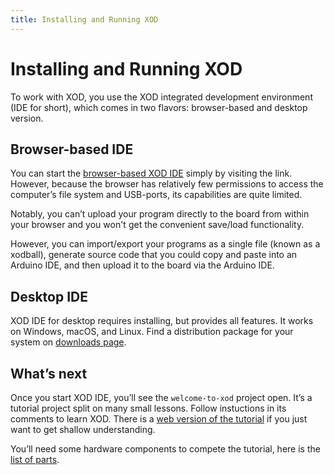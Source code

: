 ```yaml
---
title: Installing and Running XOD
---
```


# Installing and Running XOD

To work with XOD, you use the XOD integrated development environment (IDE for
short), which comes in two flavors: browser-based and desktop version.

## Browser-based IDE

You can start the [browser-based XOD IDE](/ide/) simply by visiting the link.
However, because the browser has relatively few permissions to access the
computer’s file system and USB-ports, its capabilities are quite limited.

Notably, you can’t upload your program directly to the board from within your
browser and you won't get the convenient save/load functionality.

However, you can import/export your programs as a single file (known as a
xodball), generate source code that you could copy and paste into an Arduino
IDE, and then upload it to the board via the Arduino IDE.

## Desktop IDE

XOD IDE for desktop requires installing, but provides all features. It works on
Windows, macOS, and Linux. Find a distribution package for your system on
[downloads page](/downloads/).

## What’s next

Once you start XOD IDE, you’ll see the `welcome-to-xod` project open. It’s a
tutorial project split on many small lessons. Follow instuctions in its comments
to learn XOD. There is a [web version of the tutorial](../01-hello/) if you just
want to get shallow understanding.

You’ll need some hardware components to compete the tutorial, here is the
[list of parts](../required-hardware/).
